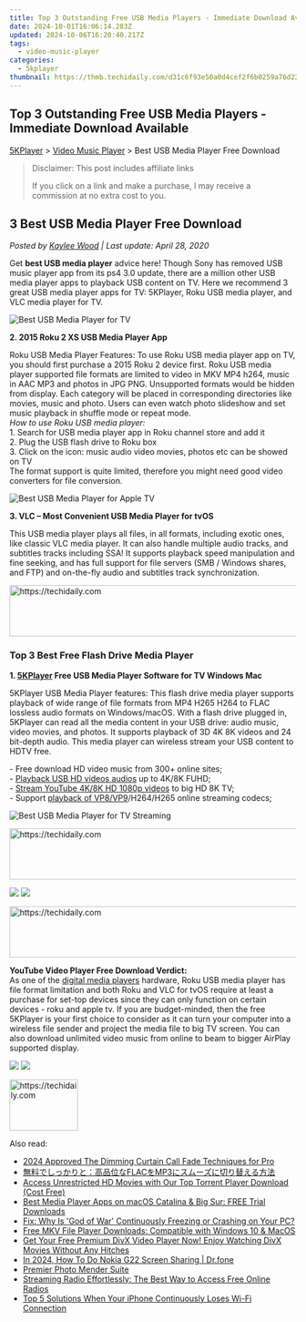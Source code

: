 ```yaml
---
title: Top 3 Outstanding Free USB Media Players - Immediate Download Available
date: 2024-10-01T16:06:14.283Z
updated: 2024-10-06T16:20:40.217Z
tags:
  - video-music-player
categories:
  - 5kplayer
thumbnail: https://thmb.techidaily.com/d31c6f93e50a0d4cef2f6b0259a76d22bb0769d4863c158949ea074f5d08572b.jpg
---
```


## Top 3 Outstanding Free USB Media Players - Immediate Download Available

[5KPlayer](https://tools.techidaily.com/5kplayer/products/) \> [Video Music Player](https://tools.techidaily.com/5kplayer/video-music-player/) \> Best USB Media Player Free Download

>  Disclaimer: This post includes affiliate links
>
>  If you click on a link and make a purchase, I may receive a commission at no extra cost to you.
>

## 3 Best USB Media Player Free Download

 _Posted by [Kaylee Wood](https://www.quora.com/profile/Amanda-Hu-21) | Last update: April 28, 2020_

Get **best USB media player** advice here! Though Sony has removed USB music player app from its ps4 3.0 update, there are a million other USB media player apps to playback USB content on TV. Here we recommend 3 great USB media player apps for TV: 5KPlayer, Roku USB media player, and VLC media player for TV.

![Best USB Media Player for TV](https://www.5kplayer.com/video-music-player/img/roku2xs-player.jpg) 

**2\. 2015 Roku 2 XS USB Media Player App** 

Roku USB Media Player Features: To use Roku USB media player app on TV, you should first purchase a 2015 Roku 2 device first. Roku USB media player supported file formats are limited to video in MKV MP4 h264, music in AAC MP3 and photos in JPG PNG. Unsupported formats would be hidden from display. Each category will be placed in corresponding directories like movies, music and photo. Users can even watch photo slideshow and set music playback in shuffle mode or repeat mode.  
_How to use Roku USB media player:_  
 1\. Search for USB media player app in Roku channel store and add it  
2\. Plug the USB flash drive to Roku box  
3\. Click on the icon: music audio video movies, photos etc can be showed on TV  
The format support is quite limited, therefore you might need good video converters for file conversion.

![Best USB Media Player for Apple TV](https://www.5kplayer.com/video-music-player/img/vlc-streamer-icon-zjy-0304002.jpg) 

**3\. VLC – Most Convenient USB Media Player for tvOS** 

This USB media player plays all files, in all formats, including exotic ones, like classic VLC media player. It can also handle multiple audio tracks, and subtitles tracks including SSA! It supports playback speed manipulation and fine seeking, and has full support for file servers (SMB / Windows shares, and FTP) and on-the-fly audio and subtitles track synchronization.

<!-- affiliate ads begin -->
<a href="https://unicoeye.pxf.io/c/5597632/2134229/18498" target="_top" id="2134229">
  <img src="//a.impactradius-go.com/display-ad/18498-2134229" border="0" alt="https://techidaily.com" width="728" height="90"/>
</a>
<img height="0" width="0" src="https://unicoeye.pxf.io/i/5597632/2134229/18498" style="position:absolute;visibility:hidden;" border="0" />
<!-- affiliate ads end -->

### Top 3 Best Free Flash Drive Media Player

**1\. [5KPlayer](https://tools.techidaily.com/5kplayer/products/) Free USB Media Player Software for TV Windows Mac**

5KPlayer USB Media Player features: This flash drive media player supports playback of wide range of file formats from MP4 H265 H264 to FLAC lossless audio formats on Windows/macOS. With a flash drive plugged in, 5KPlayer can read all the media content in your USB drive: audio music, video movies, and photos. It supports playback of 3D 4K 8K videos and 24 bit-depth audio. This media player can wireless stream your USB content to HDTV free.

\- Free download HD video music from 300+ online sites;  
\- [Playback USB HD videos audios](https://tools.techidaily.com/5kplayer/video-music-player/) up to 4K/8K FUHD;  
\- [Stream YouTube 4K/8K HD 1080p videos](https://tools.techidaily.com/5kplayer/airplay/) to big HD 8K TV;  
\- Support [playback of VP8/VP9](https://tools.techidaily.com/5kplayer/video-music-player/)/H264/H265 online streaming codecs;

![Best USB Media Player for TV Streaming](https://www.5kplayer.com/video-music-player/img/youtube-0119-01.png) 

<!-- affiliate ads begin -->
<a href="https://ursime.pxf.io/c/5597632/2136548/16384" target="_top" id="2136548">
  <img src="//a.impactradius-go.com/display-ad/16384-2136548" border="0" alt="https://techidaily.com" width="728" height="90"/>
</a>
<img height="0" width="0" src="https://ursime.pxf.io/i/5597632/2136548/16384" style="position:absolute;visibility:hidden;" border="0" />
<!-- affiliate ads end -->

[![](https://www.5kplayer.com/video-music-player/../button/freedownwhitewin.png)](https://tools.techidaily.com/5kplayer/products/) [![](https://www.5kplayer.com/video-music-player/../button/freedownbackmac.png)](https://tools.techidaily.com/5kplayer/products/) 

<!-- affiliate ads begin -->
<a href="https://aligracehair.sjv.io/c/5597632/2012406/19272" target="_top" id="2012406">
  <img src="//a.impactradius-go.com/display-ad/19272-2012406" border="0" alt="https://techidaily.com" width="728" height="90"/>
</a>
<img height="0" width="0" src="https://aligracehair.sjv.io/i/5597632/2012406/19272" style="position:absolute;visibility:hidden;" border="0" />
<!-- affiliate ads end -->

**YouTube Video Player Free Download Verdict:**  
As one of the [digital media players](https://tools.techidaily.com/5kplayer/video-music-player/) hardware, Roku USB media player has file format limitation and both Roku and VLC for tvOS require at least a purchase for set-top devices since they can only function on certain devices - roku and apple tv. If you are budget-minded, then the free 5KPlayer is your first choice to consider as it can turn your computer into a wireless file sender and project the media file to big TV screen. You can also download unlimited video music from online to beam to bigger AirPlay supported display.

[![](https://www.5kplayer.com/video-music-player/../button/freedownwhitewin.png)](https://tools.techidaily.com/5kplayer/products/) [![](https://www.5kplayer.com/video-music-player/../button/freedownbackmac.png)](https://tools.techidaily.com/5kplayer/products/)

<!-- affiliate ads begin -->
<a href="https://25home.pxf.io/c/5597632/2148636/16836" target="_top" id="2148636">
  <img src="//a.impactradius-go.com/display-ad/16836-2148636" border="0" alt="https://techidaily.com" width="120" height="90"/>
</a>
<img height="0" width="0" src="https://25home.pxf.io/i/5597632/2148636/16836" style="position:absolute;visibility:hidden;" border="0" />
<!-- affiliate ads end -->

<ins class="adsbygoogle"
     style="display:block"
     data-ad-format="autorelaxed"
     data-ad-client="ca-pub-7571918770474297"
     data-ad-slot="1223367746"></ins>

<ins class="adsbygoogle"
     style="display:block"
     data-ad-client="ca-pub-7571918770474297"
     data-ad-slot="8358498916"
     data-ad-format="auto"
     data-full-width-responsive="true"></ins>

<span class="atpl-alsoreadstyle">Also read:</span>
<div><ul>
<li><a href="https://some-guidance.techidaily.com/2024-approved-the-dimming-curtain-call-fade-techniques-for-pro/"><u>2024 Approved The Dimming Curtain Call Fade Techniques for Pro</u></a></li>
<li><a href="https://solve-lab.techidaily.com/flacmp3/"><u>無料でしっかりと：高品位なFLACをMP3にスムーズに切り替える方法</u></a></li>
<li><a href="https://video-creation-software.techidaily.com/access-unrestricted-hd-movies-with-our-top-torrent-player-download-cost-free/"><u>Access Unrestricted HD Movies with Our Top Torrent Player Download (Cost Free)</u></a></li>
<li><a href="https://video-creation-software.techidaily.com/best-media-player-apps-on-macos-catalina-and-big-sur-free-trial-downloads/"><u>Best Media Player Apps on macOS Catalina & Big Sur: FREE Trial Downloads</u></a></li>
<li><a href="https://win-solutions.techidaily.com/fix-why-is-god-of-war-continuously-freezing-or-crashing-on-your-pc/"><u>Fix: Why Is 'God of War' Continuously Freezing or Crashing on Your PC?</u></a></li>
<li><a href="https://video-creation-software.techidaily.com/free-mkv-file-player-downloads-compatible-with-windows-10-and-macos/"><u>Free MKV File Player Downloads: Compatible with Windows 10 & MacOS</u></a></li>
<li><a href="https://video-creation-software.techidaily.com/get-your-free-premium-divx-video-player-now-enjoy-watching-divx-movies-without-any-hitches/"><u>Get Your Free Premium DivX Video Player Now! Enjoy Watching DivX Movies Without Any Hitches</u></a></li>
<li><a href="https://screen-mirror.techidaily.com/in-2024-how-to-do-nokia-g22-screen-sharing-drfone-by-drfone-android/"><u>In 2024, How To Do Nokia G22 Screen Sharing | Dr.fone</u></a></li>
<li><a href="https://data-wizards.techidaily.com/premier-photo-mender-suite/"><u>Premier Photo Mender Suite</u></a></li>
<li><a href="https://video-creation-software.techidaily.com/streaming-radio-effortlessly-the-best-way-to-access-free-online-radios/"><u>Streaming Radio Effortlessly: The Best Way to Access Free Online Radios</u></a></li>
<li><a href="https://fox-that.techidaily.com/top-5-solutions-when-your-iphone-continuously-loses-wi-fi-connection/"><u>Top 5 Solutions When Your iPhone Continuously Loses Wi-Fi Connection</u></a></li>
</ul></div>

